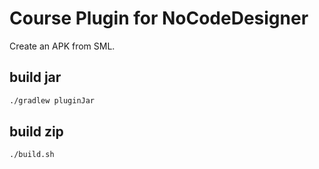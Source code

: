 # Course Plugin for NoCodeDesigner
Create an APK from SML.

## build jar
```bash
./gradlew pluginJar
```

## build zip
```bash
./build.sh
```